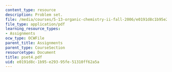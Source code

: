 ```yaml
---
content_type: resource
description: Problem set.
file: /media/courses/5-13-organic-chemistry-ii-fall-2006/e0191d8c1b95e29395fe51310ff62a5a_pset4.pdf
file_type: application/pdf
learning_resource_types:
- Assignments
ocw_type: OCWFile
parent_title: Assignments
parent_type: CourseSection
resourcetype: Document
title: pset4.pdf
uid: e0191d8c-1b95-e293-95fe-51310ff62a5a
---
```


